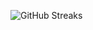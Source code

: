 ![GitHub Streaks](https://github-streaks-mqc9.onrender.com/streak/happilli/image?theme=midnight&cache_bust=1743784019&lang=ja)
